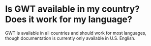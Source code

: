 # Is GWT available in my country? Does it work for my language? #

GWT is available in all countries and should work for most languages, though documentation is currently only available in U.S. English.
